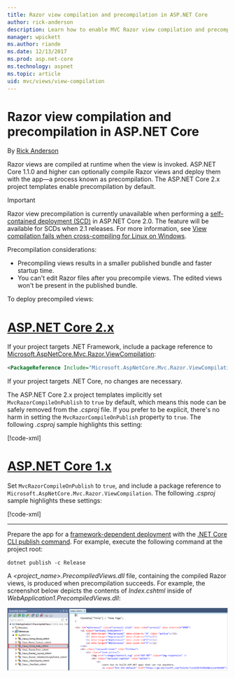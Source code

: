 ```yaml
---
title: Razor view compilation and precompilation in ASP.NET Core
author: rick-anderson
description: Learn how to enable MVC Razor view compilation and precompilation in ASP.NET Core apps.
manager: wpickett
ms.author: riande
ms.date: 12/13/2017
ms.prod: asp.net-core
ms.technology: aspnet
ms.topic: article
uid: mvc/views/view-compilation
---
```

# Razor view compilation and precompilation in ASP.NET Core

By [Rick Anderson](https://twitter.com/RickAndMSFT)

Razor views are compiled at runtime when the view is invoked. ASP.NET Core 1.1.0 and higher can optionally compile Razor views and deploy them with the app&mdash;a process known as precompilation. The ASP.NET Core 2.x project templates enable precompilation by default.

> [!IMPORTANT]
> Razor view precompilation is currently unavailable when performing a [self-contained deployment (SCD)](/dotnet/core/deploying/#self-contained-deployments-scd) in ASP.NET Core 2.0. The feature will be available for SCDs when 2.1 releases. For more information, see [View compilation fails when cross-compiling for Linux on Windows](https://github.com/aspnet/MvcPrecompilation/issues/102).

Precompilation considerations:

* Precompiling views results in a smaller published bundle and faster startup time.
* You can't edit Razor files after you precompile views. The edited views won't be present in the published bundle. 

To deploy precompiled views:

# [ASP.NET Core 2.x](#tab/aspnetcore2x)

If your project targets .NET Framework, include a package reference to [Microsoft.AspNetCore.Mvc.Razor.ViewCompilation](https://www.nuget.org/packages/Microsoft.AspNetCore.Mvc.Razor.ViewCompilation/):

```xml
<PackageReference Include="Microsoft.AspNetCore.Mvc.Razor.ViewCompilation" Version="2.0.0" PrivateAssets="All" />
```

If your project targets .NET Core, no changes are necessary.

The ASP.NET Core 2.x project templates implicitly set `MvcRazorCompileOnPublish` to `true` by default, which means this node can be safely removed from the *.csproj* file. If you prefer to be explicit, there's no harm in setting the `MvcRazorCompileOnPublish` property to `true`. The following *.csproj* sample highlights this setting:

[!code-xml[](view-compilation\sample\MvcRazorCompileOnPublish2.csproj?highlight=5)]

# [ASP.NET Core 1.x](#tab/aspnetcore1x)

Set `MvcRazorCompileOnPublish` to `true`, and include a package reference to `Microsoft.AspNetCore.Mvc.Razor.ViewCompilation`. The following *.csproj* sample highlights these settings:

[!code-xml[](view-compilation\sample\MvcRazorCompileOnPublish.csproj?highlight=5,12)]

---

Prepare the app for a [framework-dependent deployment](/dotnet/core/deploying/#framework-dependent-deployments-fdd) with the [.NET Core CLI publish command](/dotnet/core/tools/dotnet-publish). For example, execute the following command at the project root:

```console
dotnet publish -c Release
```

A *<project_name>.PrecompiledViews.dll* file, containing the compiled Razor views, is produced when precompilation succeeds. For example, the screenshot below depicts the contents of *Index.cshtml* inside of *WebApplication1.PrecompiledViews.dll*:

![Razor views inside DLL](view-compilation/_static/razor-views-in-dll.png)
